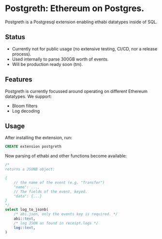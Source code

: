 # Postgreth: Ethereum on Postgres.

Postgreth is a Postgresql extension enabling ethabi datatypes inside of SQL.

## Status

- Currently not for public usage (no extensive testing, CI/CD, nor a release process).
- Used internally to parse 300GB worth of events.
- Will be production ready soon (tm).

## Features

Postgreth is currently focussed around operating on different Ethereum datatypes. We support:

- Bloom filters
- Log decoding

## Usage

After installing the extension, run:

```sql
CREATE extension postgreth
```

Now parsing of ethabi and other functions become available:

```sql
/*
returns a JSONB object:

{
    // the name of the event (e.g. "Transfer")
    "name": ...,
    // The fields of the event, keyed.
    "data": {...}
}
*/
select log_to_jsonb(
    /* abi.json, only the events key is required. */
    abi::text,
    /* log JSON as found in receipt.logs */
    log::text, 
)
```